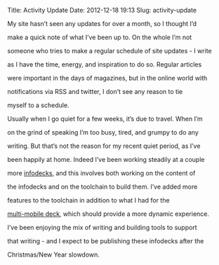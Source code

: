 Title: Activity Update
Date: 2012-12-18 19:13
Slug: activity-update

My site hasn’t seen any updates for over a month, so I thought I’d

make a quick note of what I’ve been up to. On the whole I’m not

someone who tries to make a regular schedule of site updates - I write

as I have the time, energy, and inspiration to do so. Regular articles

were important in the days of magazines, but in the online world with

notifications via RSS and twitter, I don’t see any reason to tie

myself to a schedule.

</p>

Usually when I go quiet for a few weeks, it’s due to travel. When I’m

on the grind of speaking I’m too busy, tired, and grumpy to do any

writing. But that’s not the reason for my recent quiet period, as I’ve

been happily at home. Indeed I’ve been working steadily at a couple

more [infodecks](http://martinfowler.com/bliki/Infodeck.html), and this
involves both working on the content of

the infodecks and on the toolchain to build them. I’ve added more

features to the toolchain in addition to what I had for the

[multi-mobile deck](http://martinfowler.com/articles/multiMobile), which
should provide a more dynamic experience.

I’ve been enjoying the mix of writing and building tools to support

that writing - and I expect to be publishing these infodecks after the

Christmas/New Year slowdown.

</p>

